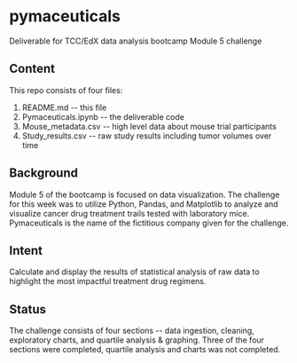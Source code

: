# pymaceuticals
Deliverable for TCC/EdX data analysis bootcamp Module 5 challenge

## Content
This repo consists of four files:
1. README.md -- this file
2. Pymaceuticals.ipynb -- the deliverable code
3. Mouse_metadata.csv -- high level data about mouse trial participants
4. Study_results.csv -- raw study results including tumor volumes over time

## Background
Module 5 of the bootcamp is focused on data visualization. The challenge for this week was to utilize Python, Pandas, and Matplotlib to analyze and visualize cancer drug treatment trails tested with laboratory mice. Pymaceuticals is the name of the fictitious company given for the challenge.

## Intent
Calculate and display the results of statistical analysis of raw data to highlight the most impactful treatment drug regimens.

## Status
The challenge consists of four sections -- data ingestion, cleaning, exploratory charts, and quartile analysis & graphing. Three of the four sections were completed, quartile analysis and charts was not completed.

